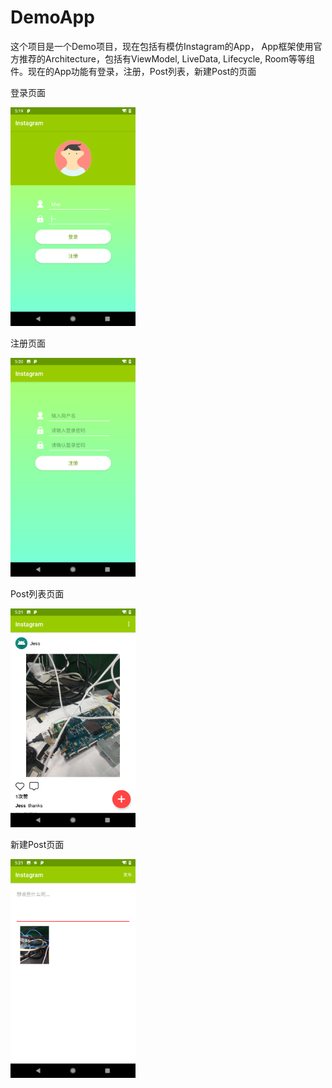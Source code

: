 # DemoApp

这个项目是一个Demo项目，现在包括有模仿Instagram的App， App框架使用官方推荐的Architecture，包括有ViewModel, LiveData,
Lifecycle, Room等等组件。现在的App功能有登录，注册，Post列表，新建Post的页面


登录页面

<img src="images/login.png" width="200" height="350"/>

注册页面

<img src="images/register.png" width="200" height="350"/>

Post列表页面

<img src="images/post_list.png" width="200" height="350"/>

新建Post页面

<img src="images/new_post.png" width="200" height="350"/>